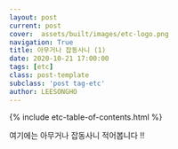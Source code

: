 ```yaml
---
layout: post
current: post
cover:  assets/built/images/etc-logo.png
navigation: True
title: 아무거나 잡동사니 (1) 
date: 2020-10-21 17:00:00
tags: [etc]
class: post-template
subclass: 'post tag-etc'
author: LEESONGHO
---
```


{% include etc-table-of-contents.html %}

여기에는 아무거나 잡동사니 적어봅니다 !!